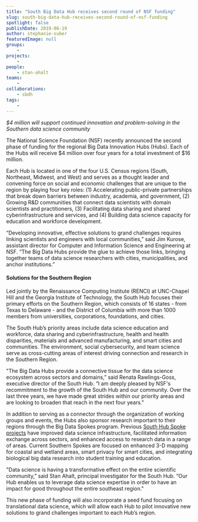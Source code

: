 ```yaml
---
title: "South Big Data Hub receives second round of NSF funding"
slug: south-big-data-hub-receives-second-round-of-nsf-funding
spotlight: false
publishDate: 2019-06-19
author: stephanie-suber
featuredImage: null
groups:
    - 
projects:
    - 
people:
    - stan-ahalt
teams: 
    - 
collaborations:
    - sbdh
tags:
    - 
---
```

<!-- wp:paragraph -->
<p><em>$4 million will support continued innovation and problem-solving in the Southern data science community</em></p>
<!-- /wp:paragraph -->

<!-- wp:paragraph -->
<p>The
National Science Foundation (NSF) recently announced the second phase
of funding for the regional Big Data Innovation Hubs (Hubs). Each of
the Hubs will receive $4 million over four years for a total
investment of $16 million. 
</p>
<!-- /wp:paragraph -->

<!-- wp:paragraph -->
<p>Each Hub is located in one of the four U.S. Census regions (South, Northeast, Midwest, and West) and serves as a thought leader and convening force on social and economic challenges that are unique to the region by playing four key roles: (1) Accelerating public-private partnerships that break down barriers between industry, academia, and government, (2) Growing R&amp;D communities that connect data scientists with domain scientists and practitioners, (3) Facilitating data sharing and shared cyberinfrastructure and services, and (4) Building data science capacity for education and workforce development.</p>
<!-- /wp:paragraph -->

<!-- wp:more -->
<!--more-->
<!-- /wp:more -->

<!-- wp:paragraph -->
<p>“Developing
innovative, effective solutions to grand challenges requires linking
scientists and engineers with local communities,” said Jim Kurose,
assistant director for Computer and Information Science and
Engineering at NSF. “The Big Data Hubs provide the glue to achieve
those links, bringing together teams of data science researchers with
cities, municipalities, and anchor institutions.”</p>
<!-- /wp:paragraph -->

<!-- wp:heading {"level":4} -->
<h4><strong>Solutions
for the Southern Region</strong></h4>
<!-- /wp:heading -->

<!-- wp:paragraph -->
<p>Led
jointly by the Renaissance Computing Institute (RENCI) at UNC-Chapel
Hill and the Georgia Institute of Technology, the South Hub focuses
their primary efforts on the Southern Region, which consists of 16
states - from Texas to Delaware - and the District of Columbia with
more than 1000 members from universities, corporations, foundations,
and cities. 
</p>
<!-- /wp:paragraph -->

<!-- wp:paragraph -->
<p>The
South Hub’s priority areas include data science education and
workforce, data sharing and cyberinfrastructure, health and health
disparities, materials and advanced manufacturing, and smart cities
and communities. The environment, social cybersecurity, and team
science serve as cross-cutting areas of interest driving connection
and research in the Southern Region. 
</p>
<!-- /wp:paragraph -->

<!-- wp:paragraph -->
<p>"The
Big Data Hubs provide a connective tissue for the data science
ecosystem across sectors and domains,” said Renata Rawlings-Goss,
executive director of the South Hub. “I am deeply pleased by NSF's
recommitment to the growth of the South Hub and our community. Over
the last three years, we have made great strides within our priority
areas and are looking to broaden that reach in the next four years."</p>
<!-- /wp:paragraph -->

<!-- wp:paragraph -->
<p>In
addition to serving as a connector through the organization of
working groups and events, the Hubs also sponsor research important
to their regions through the Big Data Spokes program. Previous <a href="https://southbigdatahub.org/spoke-projects/">South
Hub Spoke projects</a>
have improved data science infrastructure, facilitated information
exchange across sectors, and enhanced access to research data in a
range of areas. Current Southern Spokes are focused on enhanced 3-D
mapping for coastal and wetland areas, smart privacy for smart
cities, and integrating biological big data research into student
training and education. 
</p>
<!-- /wp:paragraph -->

<!-- wp:paragraph -->
<p>"Data
science is having a transformative effect on the entire scientific
community,” said Stan Ahalt, principal investigator for the South
Hub. “Our Hub enables us to leverage data science expertise in
order to have an impact for good throughout the entire southeast
region."</p>
<!-- /wp:paragraph -->

<!-- wp:paragraph -->
<p>This
new phase of funding will also incorporate a seed fund focusing on
translational data science, which will allow each Hub to pilot
innovative new solutions to grand challenges important to each Hub’s
region. 
</p>
<!-- /wp:paragraph -->
